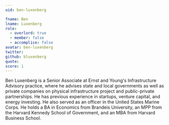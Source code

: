 ```yaml
---
uid: ben-luxenberg

fname: Ben
lname: Luxenberg
role:
  - overlord: true
  - member: false
  - accomplice: false
avatar: ben-luxenberg
twitter: 
github: bluxenberg
quote: 
score: 1
---
```

Ben Luxenberg is a Senior Associate at Ernst and Young's Infrastructure Advisory practice, where he advises state and local governments as well as private companies on physical infrastructure project and public-private partnerships.  He has previous experience in startups, venture capital, and energy investing.  He also served as an officer in the United States Marine Corps.  He holds a BA in Economics from Brandeis University, an MPP from the Harvard Kennedy School of Government, and an MBA from Harvard Business School.


